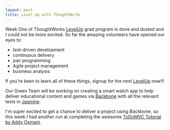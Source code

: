 ```yaml
---
layout: post
title: Level Up with ThoughtWorks
---
```


Week One of ThoughtWorks [LevelUp](http://levelup.thoughtworks.com/) grad program is done and dusted and I could not be more excited. So far the amazing volunteers have opened our eyes to:

- test-driven development
- continuous delivery 
- pair programming 
- Agile project management
- business analysis

If you're keen to learn all of these things, signup for the next [LevelUp](http://levelup.thoughtworks.com/) now!!!

Our Green Team will be working on creating a smart watch app to help deliver educational content and games via [Backbone](http://backbonejs.org/) with all the relevant tests in [Jasmine](http://jasmine.github.io/).

I'm super excited to get a chance to deliver a project using Backbone, so this week I had another run at completing the awesome [ToDoMVC Tutorial by Addy Osmani](http://addyosmani.github.io/backbone-fundamentals/#exercise-1-todos---your-first-backbone.js-app).